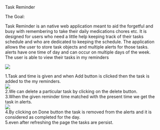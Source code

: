Task Reminder

The Goal:

Task Reminder is an native web application meant to aid the forgetful and busy with remembering to take their daily medications chores etc. It is designed for users who need a little help keeping track of their tasks schedule and who are dedicated to keeping the schedule. The application allows the user to store task objects and multiple alerts for those tasks. alerts have one time of day and can occur on multiple days of the week. The user is able to view their tasks in my reminders

<img src="https://res.cloudinary.com/dieyyopcy/image/upload/v1679391855/task_setting_ehdk92.jpg"/>
<br/>

1.Task and time is given and when Add button is clicked then the task is added to the my reminders. <br/> <img src="https://res.cloudinary.com/dieyyopcy/image/upload/v1679391870/taks_added_tlhrbs.png" /> <br/> 2.We can delete a particular task by clicking on the delete button. <br/> 3.When the given reminder time matched with the present time we get the task in alerts. <br/> <img src="https://res.cloudinary.com/dieyyopcy/image/upload/v1679391883/alert_kcpztz.png" /> <br/> 4.By clicking on Done button the task is removed from the alerts and it is considered as completed for the day. <br/> 5.even after refreshing the page the tasks are persist.
